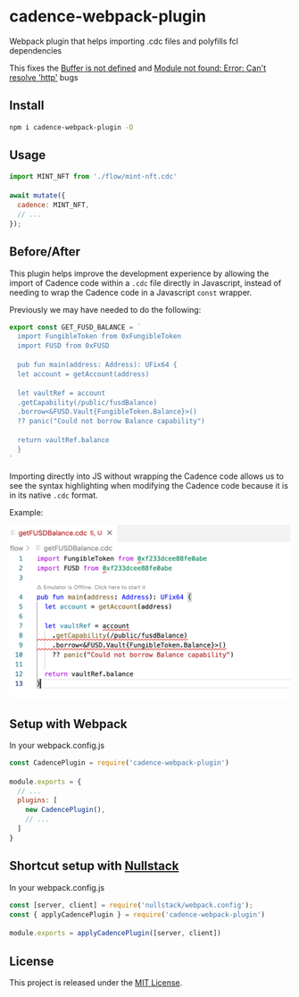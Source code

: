 # cadence-webpack-plugin

Webpack plugin that helps importing .cdc files and polyfills fcl dependencies

This fixes the [Buffer is not defined](https://github.com/onflow/fcl-js/issues/1083) and [Module not found: Error: Can't resolve 'http'](https://github.com/onflow/fcl-js/issues/982) bugs

## Install
```sh
npm i cadence-webpack-plugin -D
```

## Usage

```js
import MINT_NFT from './flow/mint-nft.cdc'

await mutate({
  cadence: MINT_NFT,
  // ...
});
```


## Before/After

This plugin helps improve the development experience by allowing the import of Cadence code within a `.cdc` file directly in Javascript, instead of needing to wrap the Cadence code in a Javascript `const` wrapper.

Previously we may have needed to do the following:

```js
export const GET_FUSD_BALANCE = `
  import FungibleToken from 0xFungibleToken
  import FUSD from 0xFUSD

  pub fun main(address: Address): UFix64 {
  let account = getAccount(address)

  let vaultRef = account
  .getCapability(/public/fusdBalance)
  .borrow<&FUSD.Vault{FungibleToken.Balance}>()
  ?? panic("Could not borrow Balance capability")

  return vaultRef.balance
  }
`
```

Importing directly into JS without wrapping the Cadence code allows us to see the syntax highlighting when modifying the Cadence code because it is in its native `.cdc` format.

Example:

![image info](./public/assets/syntax.png)




## Setup with Webpack

In your webpack.config.js

```js
const CadencePlugin = require('cadence-webpack-plugin')

module.exports = {
  // ...
  plugins: [
    new CadencePlugin(),
    // ...
  ]
}
```

## Shortcut setup with [Nullstack](https://nullstack.app)

In your webpack.config.js

```js
const [server, client] = require('nullstack/webpack.config');
const { applyCadencePlugin } = require('cadence-webpack-plugin')

module.exports = applyCadencePlugin([server, client])
```

## License

This project is released under the [MIT License](https://opensource.org/licenses/MIT).
